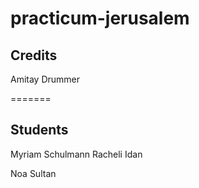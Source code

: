 # practicum-jerusalem
  
## Credits
Amitay Drummer

=======
## Students
Myriam Schulmann
Racheli Idan

Noa Sultan

